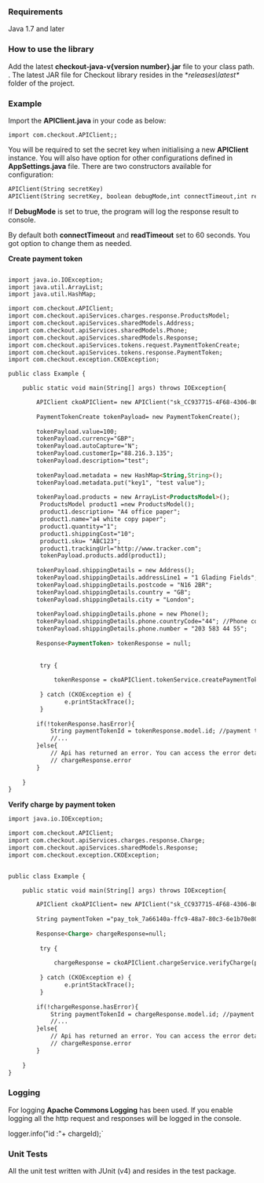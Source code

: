 ### Requirements

Java 1.7 and later

### How to use the library

Add the latest **checkout-java-v{version number}.jar** file to your class path. . The latest JAR file for Checkout library resides in the **releases\latest\** folder of the project.

### Example

Import the **APIClient.java** in your code as below:   
```
import com.checkout.APIClient;;
```

You will be required to set the secret key when initialising a new **APIClient** instance. You will also have option for other configurations defined in **AppSettings.java** file. There are two constructors available for configuration:

```html
APIClient(String secretKey)
APIClient(String secretKey, boolean debugMode,int connectTimeout,int readTimeout)
```


If **DebugMode** is set to true, the program will log the response result to console.

By default both **connectTimeout** and **readTimeout** set to 60 seconds. You got option to change them as needed.

**Create payment token**

```html

import java.io.IOException;
import java.util.ArrayList;
import java.util.HashMap;

import com.checkout.APIClient;
import com.checkout.apiServices.charges.response.ProductsModel;
import com.checkout.apiServices.sharedModels.Address;
import com.checkout.apiServices.sharedModels.Phone;
import com.checkout.apiServices.sharedModels.Response;
import com.checkout.apiServices.tokens.request.PaymentTokenCreate;
import com.checkout.apiServices.tokens.response.PaymentToken;
import com.checkout.exception.CKOException;

public class Example {

	public static void main(String[] args) throws IOException{

		APIClient ckoAPIClient= new APIClient("sk_CC937715-4F68-4306-BCBE-640B249A4D50",true,60,60);
		
		PaymentTokenCreate tokenPayload= new PaymentTokenCreate();
		
		tokenPayload.value=100;
		tokenPayload.currency="GBP";
		tokenPayload.autoCapture="N";
		tokenPayload.customerIp="88.216.3.135";
		tokenPayload.description="test";
		
		tokenPayload.metadata = new HashMap<String,String>();
		tokenPayload.metadata.put("key1", "test value");
		
		tokenPayload.products = new ArrayList<ProductsModel>();
		 ProductsModel product1 =new ProductsModel();
		 product1.description= "A4 office paper";
		 product1.name="a4 white copy paper";
		 product1.quantity="1";
		 product1.shippingCost="10";
		 product1.sku= "ABC123";
		 product1.trackingUrl="http://www.tracker.com";
		 tokenPayload.products.add(product1);
		 
		tokenPayload.shippingDetails = new Address();
		tokenPayload.shippingDetails.addressLine1 = "1 Glading Fields";
		tokenPayload.shippingDetails.postcode = "N16 2BR";
		tokenPayload.shippingDetails.country = "GB";
		tokenPayload.shippingDetails.city = "London";
		
		tokenPayload.shippingDetails.phone = new Phone();
		tokenPayload.shippingDetails.phone.countryCode="44"; //Phone country code
		tokenPayload.shippingDetails.phone.number = "203 583 44 55";
		
		Response<PaymentToken> tokenResponse = null;
		
		
		 try {
			  
			 tokenResponse = ckoAPIClient.tokenService.createPaymentToken(tokenPayload);
			 
		 } catch (CKOException e) {
	            e.printStackTrace();
		 }
		 
		if(!tokenResponse.hasError){
			String paymentTokenId = tokenResponse.model.id; //payment token id retrieved from the response model
			//...
		}else{
			// Api has returned an error. You can access the error details with the error property on the response object.
			// chargeResponse.error
		}
		
	}
}
```

**Verify charge by payment token**

```html
import java.io.IOException;

import com.checkout.APIClient;
import com.checkout.apiServices.charges.response.Charge;
import com.checkout.apiServices.sharedModels.Response;
import com.checkout.exception.CKOException;


public class Example {

	public static void main(String[] args) throws IOException{

		APIClient ckoAPIClient= new APIClient("sk_CC937715-4F68-4306-BCBE-640B249A4D50",true,60,60);
		
		String paymentToken ="pay_tok_7a66140a-ffc9-48a7-80c3-6e1b70e8076d";	// enter the payment token for the charge to be verified.
		
		Response<Charge> chargeResponse=null;
		
		 try {
			  
			 chargeResponse = ckoAPIClient.chargeService.verifyCharge(paymentToken);
			 
		 } catch (CKOException e) {
	            e.printStackTrace();
		 }
		 
		if(!chargeResponse.hasError){
			String paymentTokenId = chargeResponse.model.id; //payment token id retrieved from the response model
			//...
		}else{
			// Api has returned an error. You can access the error details with the error property on the response object.
			// chargeResponse.error
		}
		
	}
}
```

### Logging

For logging **Apache Commons Logging** has been used. If you enable logging all the http request and responses will be logged in the console.   

logger.info("id :"+ chargeId);`

### Unit Tests

All the unit test written with JUnit (v4) and resides in the test package.